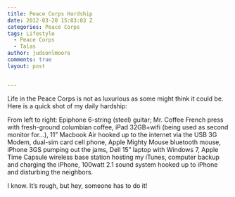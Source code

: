 ```yaml
---
title: Peace Corps Hardship
date: 2012-03-20 15:03:03 Z
categories: Peace Corps
tags: Lifestyle
  - Peace Corps
  - Talas
author: judsonlmoore
comments: true
layout: post


---
```


Life in the Peace Corps is not as luxurious as some might think it could be. Here is a quick shot of my daily hardship:

[](https://www.judsonlmoore.com/peace-corps/peace-corps-hardship/attachment/pcv-hardship/)

From left to right: Epiphone 6-string (steel) guitar; Mr. Coffee French press with fresh-ground columbian coffee, iPad 32GB+wifi (being used as second monitor for…), 11” Macbook Air hooked up to the internet via the USB 3G Modem, dual-sim card cell phone, Apple Mighty Mouse bluetooth mouse, iPhone 3GS pumping out the jams, Dell 15” laptop with Windows 7, Apple Time Capsule wireless base station hosting my iTunes, computer backup and charging the iPhone, 100watt 2.1 sound system hooked up to iPhone and disturbing the neighbors.

I know. It’s rough, but hey, someone has to do it!
